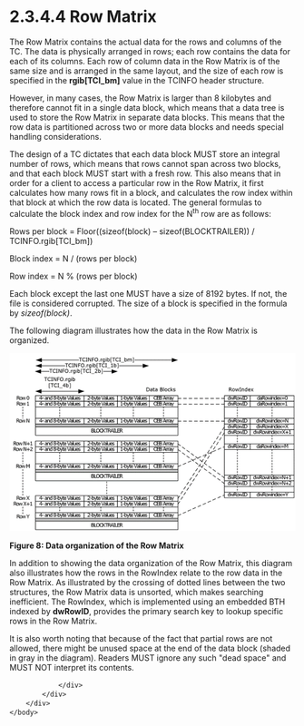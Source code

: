 <html dir="LTR" xmlns:mshelp="http://msdn.microsoft.com/mshelp" xmlns:ddue="http://ddue.schemas.microsoft.com/authoring/2003/5" xmlns:xlink="http://www.w3.org/1999/xlink" xmlns:tool="http://www.microsoft.com/tooltip">
    <head>
        <meta http-equiv="Content-Type" content="text/html; CHARSET=utf-8"></meta>
        <meta name="save" content="history"></meta>
        <title>2.3.4.4 Row Matrix</title>
        <xml>
            <mshelp:toctitle title="2.3.4.4 Row Matrix"></mshelp:toctitle>
            <mshelp:rltitle title="[MS-PST]: Row Matrix"></mshelp:rltitle>
            <mshelp:keyword index="A" term="7f5ec68f-d4fd-404f-95c3-fe3495a034ec"></mshelp:keyword>
            <mshelp:attr name="DCSext.ContentType" value="open specification"></mshelp:attr>
            <mshelp:attr name="AssetID" value="7f5ec68f-d4fd-404f-95c3-fe3495a034ec"></mshelp:attr>
            <mshelp:attr name="TopicType" value="kbRef"></mshelp:attr>
            <mshelp:attr name="DCSext.Title" value="[MS-PST]: Row Matrix" />
        </xml>
    </head>
    <body>
        <div id="header">
            <h1 class="heading">2.3.4.4 Row Matrix</h1>
        </div>
        <div id="mainSection">
            <div id="mainBody">
                <div id="allHistory" class="saveHistory"></div>
                <div id="sectionSection0" class="section" name="collapseableSection">
                    

<p>The Row Matrix contains the actual data for the rows and
columns of the TC. The data is physically arranged in rows; each row contains
the data for each of its columns. Each row of column data in the Row Matrix is
of the same size and is arranged in the same layout, and the size of each row
is specified in the <b>rgib[TCI_bm]</b> value in the TCINFO header structure. </p>

<p>However, in many cases, the Row Matrix is larger than 8
kilobytes and therefore cannot fit in a single data block, which means that a
data tree is used to store the Row Matrix in separate data blocks. This means
that the row data is partitioned across two or more data blocks and needs
special handling considerations.</p>

<p>The design of a TC dictates that each data block MUST store
an integral number of rows, which means that rows cannot span across two
blocks, and that each block MUST start with a fresh row. This also means that
in order for a client to access a particular row in the Row Matrix, it first
calculates how many rows fit in a block, and calculates the row index within
that block at which the row data is located. The general formulas to calculate
the block index and row index for the N<sup>th</sup> row are as follows:</p>

<p>Rows per block = Floor((sizeof(block) –
sizeof(BLOCKTRAILER)) / TCINFO.rgib[TCI_bm])</p>

<p>Block index = N / (rows per block)</p>

<p>Row index = N % (rows per block)</p>

<p>Each block except the last one MUST have a size of 8192
bytes. If not, the file is considered corrupted. The size of a block is
specified in the formula by <i>sizeof(block)</i>.</p>

<p>The following diagram illustrates how the data in the Row
Matrix is organized.</p>

<p><img id="MS-PST_pictae81120f-805f-437c-a809-5910ea21369d.png" src="MS-PST_files/image008.png" alt="Data organization of the Row Matrix" title="Data organization of the Row Matrix"></p>

<p><b>Figure 8: Data organization of the Row Matrix</b></p>

<p>In addition to showing the data organization of the Row
Matrix, this diagram also illustrates how the rows in the RowIndex relate to
the row data in the Row Matrix. As illustrated by the crossing of dotted lines
between the two structures, the Row Matrix data is unsorted, which makes
searching inefficient. The RowIndex, which is implemented using an embedded BTH
indexed by <b>dwRowID</b>, provides the primary search key to lookup specific
rows in the Row Matrix. </p>

<p>It is also worth noting that because of the fact that
partial rows are not allowed, there might be unused space at the end of the
data block (shaded in gray in the diagram). Readers MUST ignore any such
&quot;dead space&quot; and MUST NOT interpret its contents. </p>


                </div>
            </div>
        </div>
    </body>
</html>